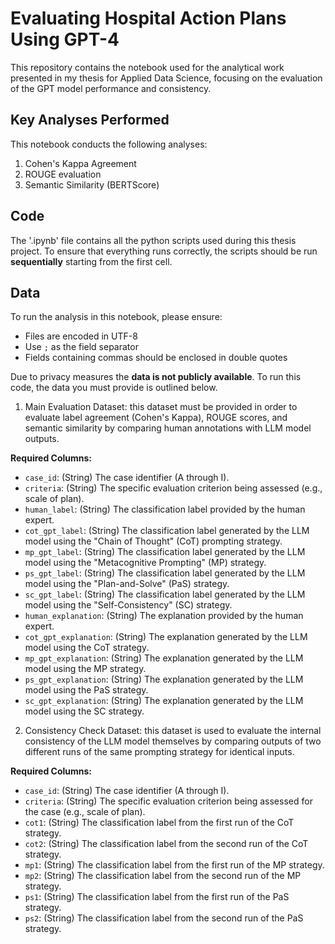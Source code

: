 # Evaluating Hospital Action Plans Using GPT-4
This repository contains the notebook used for the analytical work presented in my thesis for Applied Data Science, focusing on the evaluation of the GPT model performance and consistency. 

## Key Analyses Performed
This notebook conducts the following analyses: 
1. Cohen's Kappa Agreement
2. ROUGE evaluation
3. Semantic Similarity (BERTScore)

## Code 
The '.ipynb' file contains all the python scripts used during this thesis project. To ensure that everything runs correctly, the scripts should be run **sequentially** starting from the first cell. 

## Data
To run the analysis in this notebook, please ensure:
- Files are encoded in UTF-8
- Use `;` as the field separator
- Fields containing commas should be enclosed in double quotes

Due to privacy measures the **data is not publicly available**. To run this code, the data you must provide is outlined below.  

1. Main Evaluation Dataset: this dataset must be provided in order to evaluate label agreement (Cohen's Kappa), ROUGE scores, and semantic similarity by comparing human annotations with LLM model outputs.

**Required Columns:**

* `case_id`: (String) The case identifier (A through I).
* `criteria`: (String) The specific evaluation criterion being assessed (e.g., scale of plan).
* `human_label`: (String) The classification label provided by the human expert.
* `cot_gpt_label`: (String) The classification label generated by the LLM model using the "Chain of Thought" (CoT) prompting strategy.
* `mp_gpt_label`: (String) The classification label generated by the LLM model using the "Metacognitive Prompting" (MP) strategy.
* `ps_gpt_label`: (String) The classification label generated by the LLM model using the "Plan-and-Solve" (PaS) strategy.
* `sc_gpt_label`: (String) The classification label generated by the LLM model using the "Self-Consistency" (SC) strategy.
* `human_explanation`: (String) The explanation provided by the human expert.
* `cot_gpt_explanation`: (String) The explanation generated by the LLM model using the CoT strategy.
* `mp_gpt_explanation`: (String) The explanation generated by the LLM model using the MP strategy.
* `ps_gpt_explanation`: (String) The explanation generated by the LLM model using the PaS strategy.
* `sc_gpt_explanation`: (String) The explanation generated by the LLM model using the SC strategy.

2. Consistency Check Dataset: this dataset is used to evaluate the internal consistency of the LLM model themselves by comparing outputs of two different runs of the same prompting strategy for identical inputs.

**Required Columns:**

* `case_id`: (String) The case identifier (A through I).
* `criteria`: (String) The specific evaluation criterion being assessed for the case (e.g., scale of plan).
* `cot1`: (String) The classification label from the first run of the CoT strategy.
* `cot2`: (String) The classification label from the second run of the CoT strategy.
* `mp1`: (String) The classification label from the first run of the MP strategy.
* `mp2`: (String) The classification label from the second run of the MP strategy.
* `ps1`: (String) The classification label from the first run of the PaS strategy.
* `ps2`: (String) The classification label from the second run of the PaS strategy.
   
